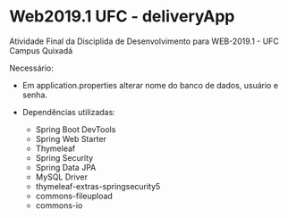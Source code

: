 # Web2019.1 UFC - deliveryApp

Atividade Final da Disciplida de Desenvolvimento para WEB-2019.1 - UFC Campus Quixadá

Necessário:
- Em application.properties alterar nome do banco de dados, usuário e senha.

- Dependências utilizadas:
  - Spring Boot DevTools
  - Spring Web Starter
  - Thymeleaf
  - Spring Security
  - Spring Data JPA
  - MySQL Driver
  - thymeleaf-extras-springsecurity5
  - commons-fileupload
  - commons-io

